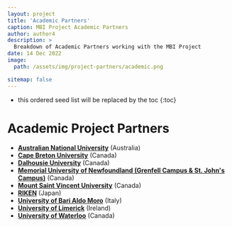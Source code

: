 ```yaml
---
layout: project
title: 'Academic Partners'
caption: MBI Project Academic Partners
author: author4
description: >
  Breakdown of Academic Partners working with the MBI Project
date: 14 Dec 2022
image: 
  path: /assets/img/project-partners/academic.png

sitemap: false
---
```


* this ordered seed list will be replaced by the toc
{:toc}

# Academic Project Partners

- **[Australian National University](https://www.anu.edu.au/)** (Australia) 
- **[Cape Breton University](https://www.cbu.ca/)** (Canada) 
- **[Dalhousie University](https://www.dal.ca/)** (Canada) 
- **[Memorial University of Newfoundland (Grenfell Campus & St. John's Campus)](https://www.mun.ca/)** (Canada) 
- **[Mount Saint Vincent University](https://www.msvu.ca/)** (Canada) 
- **[RIKEN](https://www.riken.jp/en/)** (Japan) 
- **[University of Bari Aldo Moro](https://www.uniba.it/en)** (Italy) 
- **[University of Limerick](https://www.ul.ie/)** (Ireland) 
- **[University of Waterloo](https://uwaterloo.ca/)** (Canada) 
